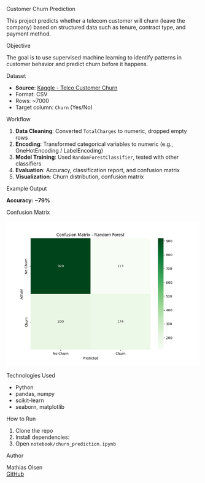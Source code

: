Customer Churn Prediction

This project predicts whether a telecom customer will churn (leave the company) based on structured data such as tenure, contract type, and payment method.

Objective

The goal is to use supervised machine learning to identify patterns in customer behavior and predict churn before it happens.

Dataset

- **Source**: [Kaggle - Telco Customer Churn](https://www.kaggle.com/datasets/blastchar/telco-customer-churn)
- Format: CSV
- Rows: ~7000
- Target column: `Churn` (Yes/No)

Workflow

1. **Data Cleaning**: Converted `TotalCharges` to numeric, dropped empty rows
2. **Encoding**: Transformed categorical variables to numeric (e.g., OneHotEncoding / LabelEncoding)
3. **Model Training**: Used `RandomForestClassifier`, tested with other classifiers
4. **Evaluation**: Accuracy, classification report, and confusion matrix
5. **Visualization**: Churn distribution, confusion matrix

Example Output

**Accuracy: ~79%**

Confusion Matrix

![Confusion Matrix](notebooks/confusion_matrix.png)


Technologies Used

- Python
- pandas, numpy
- scikit-learn
- seaborn, matplotlib

How to Run

1. Clone the repo
2. Install dependencies:
3. Open `notebook/churn_prediction.ipynb`

Author

Mathias Olsen  
[GitHub](https://github.com/MathiasOlsen-git)

